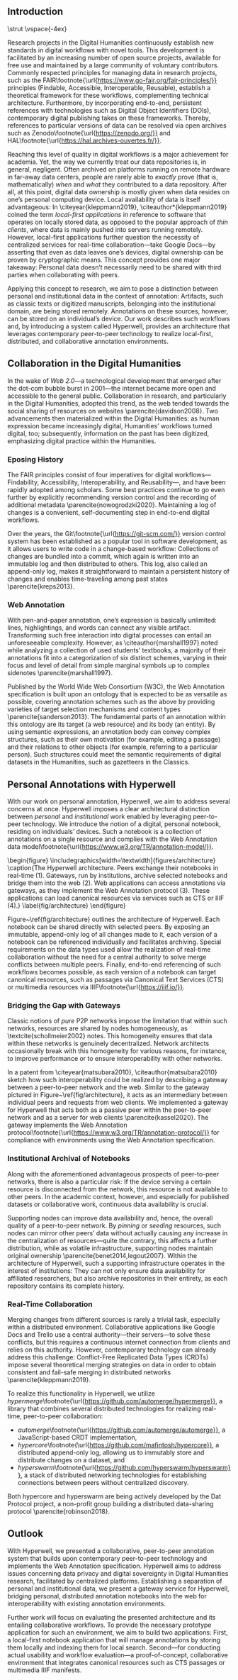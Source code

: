 ## Introduction

\strut
\vspace{-4ex}

Research projects in the Digital Humanities continuously establish new standards in digital workflows with novel tools. This development is facilitated by an increasing number of open source projects, available for free use and maintained by a large community of voluntary contributors. Commonly respected principles for managing data in research projects, such as the FAIR\footnote{\url{https://www.go-fair.org/fair-principles/}} principles (Findable, Accessible, Interoperable, Reusable), establish a theoretical framework for these workflows, complementing technical architecture. Furthermore, by incorporating end-to-end, persistent references with technologies such as Digital Object Identifiers (DOIs), contemporary digital publishing takes on these frameworks. Thereby, references to particular versions of data can be resolved via open archives such as Zenodo\footnote{\url{https://zenodo.org/}} and HAL\footnote{\url{https://hal.archives-ouvertes.fr/}}.

Reaching this level of quality in digital workflows is a major achievement for academia. Yet, the way we currently treat our data repositories is, in general, negligent. Often archived on platforms running on remote hardware in far-away data centers, people are rarely able to _exactly_ prove (that is, mathematically) _when_ and _what_ they contributed to a data repository. After all, at this point, digital data ownership is mostly given when data resides on one’s personal computing device. Local availability of data is itself advantageous: In \citeyear{kleppmann2019}, \citeauthor*{kleppmann2019} coined the term _local-first applications_ in reference to software that operates on locally stored data, as opposed to the popular approach of _thin clients_, where data is mainly pushed into servers running remotely. However, local-first applications further question the necessity of centralized services for real-time collaboration—take Google Docs—by asserting that even as data leaves one’s devices, digital ownership can be proven by cryptographic means. This concept provides one major takeaway: Personal data doesn’t necessarily need to be shared with third parties when collaborating with peers.

Applying this concept to research, we aim to pose a distinction between personal and institutional data in the context of annotation: Artifacts, such as classic texts or digitized manuscripts, belonging into the institutional domain, are being stored remotely. Annotations on these sources, however, can be stored on an individual’s device. Our work describes such workflows and, by introducing a system called Hyperwell, provides an architecture that leverages contemporary peer-to-peer technology to realize local-first, distributed, and collaborative annotation environments.


## Collaboration in the Digital Humanities

In the wake of _Web 2.0_—a technological development that emerged after the dot-com bubble burst in 2001—the internet became more open and accessible to the general public. Collaboration in research, and particularly in the Digital Humanities, adopted this trend, as the web tended towards the social sharing of resources on websites \parencite{davidson2008}. Two advancements then materialized within the Digital Humanities: as human expression became increasingly digital, Humanities’ workflows turned digital, too; subsequently, information on the past has been digitized, emphasizing digital practice within the Humanities.

### Eposing History

The FAIR principles consist of four imperatives for digital workflows—Findability, Accessibility, Interoperability, and Reusability—, and have been rapidly adopted among scholars. Some best practices continue to go even further by explicitly recommending version control and the recording of additional metadata \parencite{nowogrodzki2020}. Maintaining a log of changes is a convenient, self-documenting step in end-to-end digital workflows.

Over the years, the Git\footnote{\url{https://git-scm.com/}} version control system has been established as a popular tool in software development, as it allows users to write code in a change-based workflow: Collections of changes are bundled into a commit, which again is written into an immutable log and then distributed to others. This log, also called an append-only log, makes it straightforward to maintain a persistent history of changes and enables time-traveling among past states \parencite{kreps2013}.

### Web Annotation

With pen-and-paper annotation, one’s expression is basically unlimited: lines, highlightings, and words can connect any visible artifact. Transforming such free interaction into digital processes can entail an unforeseeable complexity. However, as \citeauthor{marshall1997} noted while analyzing a collection of used students’ textbooks, a majority of their annotations fit into a categorization of six distinct schemes, varying in their focus and level of detail from simple marginal symbols up to complex sidenotes \parencite{marshall1997}.

Published by the World Wide Web Consortium (W3C), the Web Annotation specification is built upon an ontology that is expected to be as versatile as possible, covering annotation schemes such as the above by providing varieties of target selection mechanisms and content types \parencite{sanderson2013}. The fundamental parts of an annotation within this ontology are its target (a web resource) and its body (an entity). By using semantic expressions, an annotation body can convey complex structures, such as their own motivation (for example, editing a passage) and their relations to other objects (for example, referring to a particular person). Such structures could meet the semantic requirements of digital datasets in the Humanities, such as gazetteers in the Classics. 


## Personal Annotations with Hyperwell

With our work on personal annotation, Hyperwell, we aim to address several concerns at once. Hyperwell imposes a clear architectural distinction between _personal_ and _institutional_ work enabled by leveraging peer-to-peer technology. We introduce the notion of a digital, personal notebook, residing on individuals’ devices. Such a notebook is a collection of annotations on a single resource and complies with the Web Annotation data model\footnote{\url{https://www.w3.org/TR/annotation-model/}}.

\begin{figure}
  \includegraphics[width=\textwidth]{figures/architecture}
  \caption{The Hyperwell architecture. Peers exchange their notebooks in real-time (1). Gateways, run by institutions, archive selected notebooks and bridge them into the web (2). Web applications can access annotations via gateways, as they implement the Web Annotation protocol (3). These applications can load canonical resources via services such as CTS or IIIF (4).}
  \label{fig/architecture}
\end{figure}

Figure~\ref{fig/architecture} outlines the architecture of Hyperwell. Each notebook can be shared directly with selected peers. By exposing an immutable, append-only log of all changes made to it, each version of a notebook can be referenced individually and facilitates archiving. Special requirements on the data types used allow the realization of real-time collaboration without the need for a central authority to solve merge conflicts between multiple peers. Finally, end-to-end referencing of such workflows becomes possible, as each version of a notebook can target canonical resources, such as passages via Canonical Text Services (CTS) or multimedia resources via IIIF\footnote{\url{https://iiif.io/}}.

### Bridging the Gap with Gateways

Classic notions of _pure_ P2P networks impose the limitation that within such networks, resources are shared by nodes homogeneously, as \textcite{schollmeier2002} notes. This homogeneity ensures that data within these networks is genuinely decentralized. Network architects occasionally break with this homogeneity for various reasons, for instance, to improve performance or to ensure interoperability with other networks.

In a patent from \citeyear{matsubara2010}, \citeauthor{matsubara2010} sketch how such interoperability could be realized by describing a gateway between a peer-to-peer network and the web. Similar to the gateway pictured in Figure~\ref{fig/architecture}, it acts as an intermediary between individual peers and requests from web clients. We implemented a gateway for Hyperwell that acts both as a passive peer within the peer-to-peer network and as a server for web clients \parencite{kassel2020}. The gateway implements the Web Annotation protocol\footnote{\url{https://www.w3.org/TR/annotation-protocol/}} for compliance with environments using the Web Annotation specification.

### Institutional Archival of Notebooks

Along with the aforementioned advantageous prospects of peer-to-peer networks, there is also a particular risk: If the device serving a certain resource is disconnected from the network, this resource is not available to other peers. In the academic context, however, and especially for published datasets or collaborative work, continuous data availability is crucial.

Supporting nodes can improve data availability and, hence, the overall quality of a peer-to-peer network. By _pinning_ or _seeding_ resources, such nodes can mirror other peers’ data without actually causing any increase in the centralization of resources—quite the contrary, this affects a further distribution, while as volatile infrastructure, supporting nodes maintain original ownership \parencite{benet2014,legout2007}. Within the architecture of Hyperwell, such a supporting infrastructure operates in the interest of institutions: They can not only ensure data availability for affiliated researchers, but also archive repositories in their entirety, as each repository contains its complete history. 

### Real-Time Collaboration

Merging changes from different sources is rarely a trivial task, especially within a distributed environment. Collaborative applications like Google Docs and Trello use a central authority—their servers—to solve these conflicts, but this requires a continuous internet connection from clients and relies on this authority. However, contemporary technology can already address this challenge: Conflict-Free Replicated Data Types (CRDTs) impose several theoretical merging strategies on data in order to obtain consistent and fail-safe merging in distributed networks \parencite{kleppmann2019}.

To realize this functionality in Hyperwell, we utilize _hypermerge_\footnote{\url{https://github.com/automerge/hypermerge}}, a library that combines several distributed technologies for realizing real-time, peer-to-peer collaboration:

* _automerge_\footnote{\url{https://github.com/automerge/automerge}}, a JavaScript-based CRDT implementation,
* _hypercore_\footnote{\url{https://github.com/mafintosh/hypercore}}, a distributed append-only log, allowing us to immutably store and distribute changes on a dataset, and
* _hyperswarm_\footnote{\url{https://github.com/hyperswarm/hyperswarm}}, a stack of distributed networking technologies for establishing connections between peers without centralized discovery.

Both hypercore and hyperswarm are being actively developed by the Dat Protocol project, a non-profit group building a distributed data-sharing protocol \parencite{robinson2018}.


## Outlook

With Hyperwell, we presented a collaborative, peer-to-peer annotation system that builds upon contemporary peer-to-peer technology and implements the Web Annotation specification. Hyperwell aims to address issues concerning data privacy and digital sovereignty in Digital Humanities research, facilitated by centralized platforms. Establishing a separation of personal and institutional data, we present a gateway service for Hyperwell, bridging personal, distributed annotation notebooks into the web for interoperability with existing annotation environments.

Further work will focus on evaluating the presented architecture and its entailing collaborative workflows. To provide the necessary prototype application for such an environment, we aim to build two applications: First, a local-first notebook application that will manage annotations by storing them locally and indexing them for local search. Second—for conducting actual usability and workflow evaluation—a proof-of-concept, collaborative environment that integrates canonical resources such as CTS passages or multimedia IIIF manifests.
